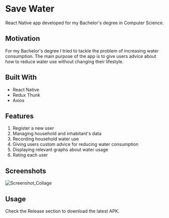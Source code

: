 # Save Water
React Native app developed for my Bachelor's degree in Computer Science.

## Motivation
For my Bachelor's degree I tried to tackle the problem of increasing water consumption. The main purpose of the app is to give users advice about how to reduce water use without changing their lifestyle.

## Built With
- React Native
- Redux Thunk
- Axios

## Features
1. Register a new user
2. Managing household and inhabitant's data
3. Recording household water use
4. Giving users custom advice for reducing water consumption
5. Displaying relevant graphs about water usage
6. Rating each user 

## Screenshots

![Screenshot_Collage](https://user-images.githubusercontent.com/62259244/138668491-2c342277-09c1-49af-80d1-3b6cb12fceaf.jpg)

## Usage
Check the Release section to download the latest APK.
